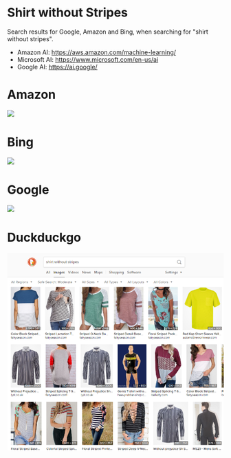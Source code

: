 # Shirt without Stripes

Search results for Google, Amazon and Bing, when searching for "shirt without stripes".

* Amazon AI: https://aws.amazon.com/machine-learning/
* Microsoft AI: https://www.microsoft.com/en-us/ai
* Google AI: https://ai.google/

# Amazon
![](screenshots/amazon.png)

# Bing
![](screenshots/bing.png)

# Google
![](screenshots/google.png)

# Duckduckgo
![](screenshots/duckduckgo.png)

